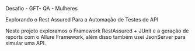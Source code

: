 Desafio - GFT- QA - Mulheres

Explorando o Rest Assured Para a Automação de Testes de API

Neste projeto exploramos o Framework RestAssured + JUnit e a geração de reports com o Allure Framework, além disso também usei JsonServer para simular uma API.
